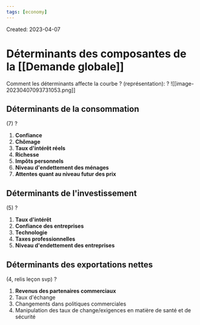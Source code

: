 ```yaml
---
tags: [economy] 
---
```

Created: 2023-04-07

# Déterminants des composantes de la [[Demande globale]]

Comment les déterminants affecte la courbe ? (représentation):
?
![[image-20230407093731053.png]]
<!--SR:!2023-05-07,20,250-->

## Déterminants de la  consommation
(7)
?
1. **Confiance**
2. **Chômage**
3. **Taux d'intérêt réels**
4. **Richesse**
5. **Impôts personnels**
6. **Niveau d'endettement des ménages**
7. **Attentes quant au niveau futur des prix**
<!--SR:!2023-04-25,6,170-->

## Déterminants de l'investissement
(5)
?
1. **Taux d'intérêt**
2. **Confiance des entreprises**
3. **Technologie**
4. **Taxes professionnelles**
5. **Niveau d'endettement des entreprises**
<!--SR:!2023-04-22,2,161-->

## Déterminants des exportations nettes
(4, relis leçon svp)
?
1. **Revenus des partenaires commerciaux**
2. Taux d'échange
3. Changements dans politiques commerciales
4. Manipulation des taux de change/exigences en matière de santé et de sécurité
<!--SR:!2023-04-22,1,130-->